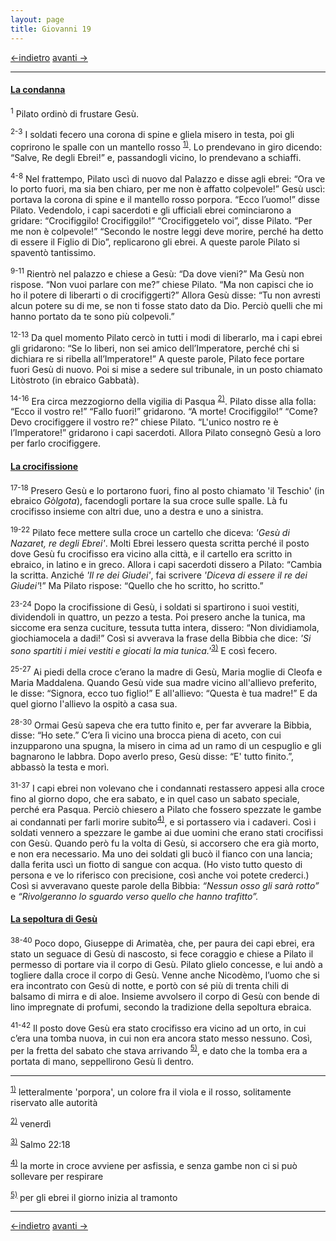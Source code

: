 ```yaml
---
layout: page
title: Giovanni 19
---
```

[<-indietro](gv18.html) [avanti ->](gv20.html)

--------------------------------
#### <a href="" id="la_condanna">La condanna</a>

<sup>1</sup> Pilato ordinò di frustare Gesù.

<sup>2-3</sup> I soldati fecero una corona di spine e gliela misero in testa, poi gli coprirono le spalle con un mantello rosso <sup><a href="#fn__1" id="fnt__1" class="fn_top">1)</a></sup>. Lo prendevano in giro dicendo: “Salve, Re degli Ebrei!” e, passandogli vicino, lo prendevano a schiaffi.

<sup>4-8</sup> Nel frattempo, Pilato uscì di nuovo dal Palazzo e disse agli ebrei: “Ora ve lo porto fuori, ma sia ben chiaro, per me non è affatto colpevole!” Gesù uscì: portava la corona di spine e il mantello rosso porpora. “Ecco l’uomo!” disse Pilato. Vedendolo, i capi sacerdoti e gli ufficiali ebrei cominciarono a gridare: “Crocifiggilo! Crocifiggilo!” “Crocifiggetelo voi”, disse Pilato. “Per me non è colpevole!” “Secondo le nostre leggi deve morire, perché ha detto di essere il Figlio di Dio”, replicarono gli ebrei. A queste parole Pilato si spaventò tantissimo.

<sup>9-11</sup> Rientrò nel palazzo e chiese a Gesù: “Da dove vieni?” Ma Gesù non rispose. “Non vuoi parlare con me?” chiese Pilato. “Ma non capisci che io ho il potere di liberarti o di crocifiggerti?” Allora Gesù disse: “Tu non avresti alcun potere su di me, se non ti fosse stato dato da Dio. Perciò quelli che mi hanno portato da te sono più colpevoli.”

<sup>12-13</sup> Da quel momento Pilato cercò in tutti i modi di liberarlo, ma i capi ebrei gli gridarono: “Se lo liberi, non sei amico dell’Imperatore, perché chi si dichiara re si ribella all’Imperatore!” A queste parole, Pilato fece portare fuori Gesù di nuovo. Poi si mise a sedere sul tribunale, in un posto chiamato Litòstroto (in ebraico Gabbatà).

<sup>14-16</sup> Era circa mezzogiorno della vigilia di Pasqua <sup><a href="#fn__2" id="fnt__2" class="fn_top">2)</a></sup>. Pilato disse alla folla: “Ecco il vostro re!” “Fallo fuori!” gridarono. “A morte! Crocifiggilo!” “Come? Devo crocifiggere il vostro re?” chiese Pilato. “L'unico nostro re è l’Imperatore!” gridarono i capi sacerdoti. Allora Pilato consegnò Gesù a loro per farlo crocifiggere.

#### <a href="" id="la_crocifissione">La crocifissione</a>

<sup>17-18</sup> Presero Gesù e lo portarono fuori, fino al posto chiamato 'il Teschio' (in ebraico *Gòlgota*), facendogli portare la sua croce sulle spalle. Là fu crocifisso insieme con altri due, uno a destra e uno a sinistra.

<sup>19-22</sup> Pilato fece mettere sulla croce un cartello che diceva: *'Gesù di Nazaret, re degli Ebrei'*. Molti Ebrei lessero questa scritta perché il posto dove Gesù fu crocifisso era vicino alla città, e il cartello era scritto in ebraico, in latino e in greco. Allora i capi sacerdoti dissero a Pilato: “Cambia la scritta. Anziché *'Il re dei Giudei'*, fai scrivere *'Diceva di essere il re dei Giudei'*!” Ma Pilato rispose: “Quello che ho scritto, ho scritto.”

<sup>23-24</sup> Dopo la crocifissione di Gesù, i soldati si spartirono i suoi vestiti, dividendoli in quattro, un pezzo a testa. Poi presero anche la tunica, ma siccome era senza cuciture, tessuta tutta intera, dissero: “Non dividiamola, giochiamocela a dadi!” Così si avverava la frase della Bibbia che dice: *'Si sono spartiti i miei vestiti e giocati la mia tunica.'*<sup><a href="#fn__3" id="fnt__3" class="fn_top">3)</a></sup> E così fecero.

<sup>25-27</sup> Ai piedi della croce c’erano la madre di Gesù, Maria moglie di Cleofa e Maria Maddalena. Quando Gesù vide sua madre vicino all'allievo preferito, le disse: “Signora, ecco tuo figlio!” E all'allievo: “Questa è tua madre!” E da quel giorno l'allievo la ospitò a casa sua.

<sup>28-30</sup> Ormai Gesù sapeva che era tutto finito e, per far avverare la Bibbia, disse: “Ho sete.” C’era lì vicino una brocca piena di aceto, con cui inzupparono una spugna, la misero in cima ad un ramo di un cespuglio e gli bagnarono le labbra. Dopo averlo preso, Gesù disse: “E' tutto finito.”, abbassò la testa e morì.

<sup>31-37</sup> I capi ebrei non volevano che i condannati restassero appesi alla croce fino al giorno dopo, che era sabato, e in quel caso un sabato speciale, perché era Pasqua. Perciò chiesero a Pilato che fossero spezzate le gambe ai condannati per farli morire subito<sup><a href="#fn__4" id="fnt__4" class="fn_top">4)</a></sup>, e si portassero via i cadaveri. Così i soldati vennero a spezzare le gambe ai due uomini che erano stati crocifissi con Gesù. Quando però fu la volta di Gesù, si accorsero che era già morto, e non era necessario. Ma uno dei soldati gli bucò il fianco con una lancia; dalla ferita uscì un fiotto di sangue con acqua. (Ho visto tutto questo di persona e ve lo riferisco con precisione, così anche voi potete crederci.) Così si avveravano queste parole della Bibbia: *“Nessun osso gli sarà rotto”* e *“Rivolgeranno lo sguardo verso quello che hanno trafitto”.*

#### <a href="" id="la_sepoltura_di_gesu">La sepoltura di Gesù</a>

<sup>38-40</sup> Poco dopo, Giuseppe di Arimatèa, che, per paura dei capi ebrei, era stato un seguace di Gesù di nascosto, si fece coraggio e chiese a Pilato il permesso di portare via il corpo di Gesù. Pilato glielo concesse, e lui andò a togliere dalla croce il corpo di Gesù. Venne anche Nicodèmo, l’uomo che si era incontrato con Gesù di notte, e portò con sé più di trenta chili di balsamo di mirra e di aloe. Insieme avvolsero il corpo di Gesù con bende di lino impregnate di profumi, secondo la tradizione della sepoltura ebraica.

<sup>41-42</sup> Il posto dove Gesù era stato crocifisso era vicino ad un orto, in cui c’era una tomba nuova, in cui non era ancora stato messo nessuno. Così, per la fretta del sabato che stava arrivando <sup><a href="#fn__5" id="fnt__5" class="fn_top">5)</a></sup>, e dato che la tomba era a portata di mano, seppellirono Gesù lì dentro.

--------------------------------
<sup><a href="#fnt__1" id="fn__1" class="fn_bot">1)</a></sup>
letteralmente 'porpora', un colore fra il viola e il rosso, solitamente riservato alle autorità

<sup><a href="#fnt__2" id="fn__2" class="fn_bot">2)</a></sup>
venerdì

<sup><a href="#fnt__3" id="fn__3" class="fn_bot">3)</a></sup>
Salmo 22:18

<sup><a href="#fnt__4" id="fn__4" class="fn_bot">4)</a></sup>
la morte in croce avviene per asfissia, e senza gambe non ci si può sollevare per respirare

<sup><a href="#fnt__5" id="fn__5" class="fn_bot">5)</a></sup>
per gli ebrei il giorno inizia al tramonto

--------------------------------
[<-indietro](gv18.html) [avanti ->](gv20.html)
